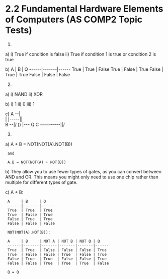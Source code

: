 2.2 Fundamental Hardware Elements of Computers (AS COMP2 Topic Tests)
=====================================================================

1.
  a)
    i) True if condition is false
    ii) True if condition 1 is true or condition 2 is true

  b)
     A     | B     | Q
     ------|-------|------
     True  | True  | False
     True  | False | True
     False | True  | True
     False | False | False

2.
  a)
    i) NAND
    ii) XOR

  b)
    i) 1
    ii) 0
    iii) 1

  c)
    A --|\
        | |-----||\
    B --|/      )) |--- Q
    C ----------||/

3.
  a)
     A + B = NOT(NOT(A).NOT(B))

     and

     A.B = NOT(NOT(A) + NOT(B))

  b) They allow you to use fewer types of gates, as you can convert
     between AND and OR. This means you might only need to use one chip
     rather than multiple for different types of gate.

  c)
     A + B:

     A     | B     | Q
     ------|-------|------
     True  | True  | True
     True  | False | True
     False | True  | True
     False | False | False

     NOT(NOT(A).NOT(B)):

     A     | B     | NOT A | NOT B | NOT Q | Q
     ------|-------|-------|-------|-------|------
     True  | True  | False | False | False | True
     True  | False | False | True  | False | True
     False | True  | True  | False | False | True
     False | False | True  | True  | True  | False

     Q = Q
